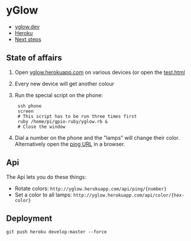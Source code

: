 yGlow
=====

- [yglow.dev](http://yglow.dev)
- [Heroku][heroku]
- [Next steps][issues]


State of affairs
----------------

1. Open [yglow.herokuapp.com][heroku] on various devices (or open the [test.html][test] 

2. Every new device will get another colour

3. Run the special script on the phone:

        ssh phone
        screen
        # This script has to be run three times first
        ruby /home/pi/gpio-ruby/yglow.rb &
        # Close the window
        
4. Dial a number on the phone and the "lamps" will change their color. Alternatively open the [ping URL][ping] in a browser. 


Api
---

The Api lets you do these things:

- Rotate colors: `http://yglow.herokuapp.com/api/ping/{number}`
- Set a color to all lamps: `http://yglow.herokuapp.com/api/color/{hex-color}`


Deployment
----------

    git push heroku develop:master --force
    

    
[issues]: http://bitbucket.org/beat_besmer/yglow/issues    
[test]: http://yglow.herokuapp.com/test.html
[heroku]: https://yglow.herokuapp.com
[ping]: https://yglow.herokuapp.com/api/ping/1
